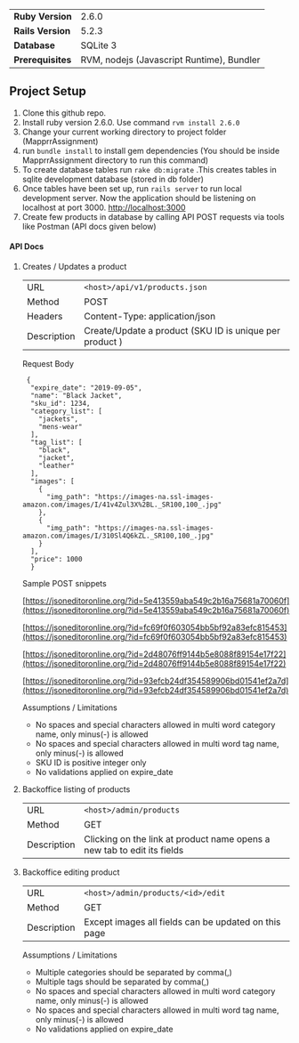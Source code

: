 |   |  |
| ------------- | ------------- |
| **Ruby Version**  | 2.6.0    |
| **Rails Version** | 5.2.3    |
| **Database**      | SQLite 3 |
| **Prerequisites** | RVM, nodejs (Javascript Runtime), Bundler |


## Project Setup

  1. Clone this github repo.
  2. Install ruby version 2.6.0. Use command `rvm install 2.6.0`
  3. Change your current working directory to project folder (MapprrAssignment)
  4. run `bundle install` to install gem dependencies (You should be inside MapprrAssignment directory to run this command)
  5. To create database tables run `rake db:migrate` .This creates tables in sqlite development database (stored in db folder)
  6. Once tables have been set up, run `rails server` to run local development server. Now the application should be listening on localhost at port 3000. [http://localhost:3000](http://localhost:3000)
  7. Create few products in database by calling API POST requests via tools like Postman (API docs given below)

#### API Docs

1. Creates / Updates a product

    |   |  |
    | ------------- | ------------- |
    | URL  | `<host>/api/v1/products.json`   |
    | Method | POST   |
    | Headers | Content-Type: application/json |
    | Description | Create/Update a product (SKU ID is unique per product ) |

    Request Body

      ```
       {
        "expire_date": "2019-09-05",
        "name": "Black Jacket",
        "sku_id": 1234,
        "category_list": [
          "jackets",
          "mens-wear"
        ],
        "tag_list": [
          "black",
          "jacket",
          "leather"
        ],
        "images": [
          {
            "img_path": "https://images-na.ssl-images-amazon.com/images/I/41v4Zul3X%2BL._SR100,100_.jpg"
          },
          {
            "img_path": "https://images-na.ssl-images-amazon.com/images/I/310Sl4Q6kZL._SR100,100_.jpg"
          }
        ],
        "price": 1000
    	}

      ```

    Sample POST snippets

    [https://jsoneditoronline.org/?id=5e413559aba549c2b16a75681a70060f](https://jsoneditoronline.org/?id=5e413559aba549c2b16a75681a70060f)

    [https://jsoneditoronline.org/?id=fc69f0f603054bb5bf92a83efc815453](https://jsoneditoronline.org/?id=fc69f0f603054bb5bf92a83efc815453)

    [https://jsoneditoronline.org/?id=2d48076ff9144b5e8088f89154e17f22](https://jsoneditoronline.org/?id=2d48076ff9144b5e8088f89154e17f22)

    [https://jsoneditoronline.org/?id=93efcb24df354589906bd01541ef2a7d](https://jsoneditoronline.org/?id=93efcb24df354589906bd01541ef2a7d)

    Assumptions / Limitations

    * No spaces and special characters allowed in multi word category name, only minus(-) is allowed
    * No spaces and special characters allowed in multi word tag name, only minus(-) is allowed
    * SKU ID is positive integer only
    * No validations applied on expire_date


2. Backoffice listing of products

	  |   |  |
    | ------------- | ------------- |
    | URL  | `<host>/admin/products`   |
    | Method | GET   |
    | Description | Clicking on the link at product name opens a new tab to edit its fields  |

3. Backoffice editing product

	  |   |  |
    | ------------- | ------------- |
    | URL  | `<host>/admin/products/<id>/edit`   |
    | Method | GET   |
    | Description | Except images all fields can be updated on this page  |

    Assumptions / Limitations

      * Multiple categories should be separated by comma(,)
      * Multiple tags should be separated by comma(,)
      * No spaces and special characters allowed in multi word category name, only minus(-) is allowed
      * No spaces and special characters allowed in multi word tag name, only minus(-) is allowed
      * No validations applied on expire_date
